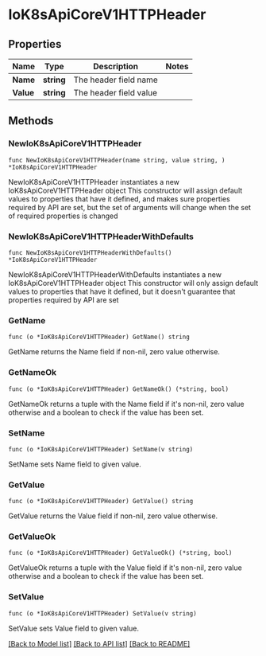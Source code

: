 # IoK8sApiCoreV1HTTPHeader

## Properties

Name | Type | Description | Notes
------------ | ------------- | ------------- | -------------
**Name** | **string** | The header field name | 
**Value** | **string** | The header field value | 

## Methods

### NewIoK8sApiCoreV1HTTPHeader

`func NewIoK8sApiCoreV1HTTPHeader(name string, value string, ) *IoK8sApiCoreV1HTTPHeader`

NewIoK8sApiCoreV1HTTPHeader instantiates a new IoK8sApiCoreV1HTTPHeader object
This constructor will assign default values to properties that have it defined,
and makes sure properties required by API are set, but the set of arguments
will change when the set of required properties is changed

### NewIoK8sApiCoreV1HTTPHeaderWithDefaults

`func NewIoK8sApiCoreV1HTTPHeaderWithDefaults() *IoK8sApiCoreV1HTTPHeader`

NewIoK8sApiCoreV1HTTPHeaderWithDefaults instantiates a new IoK8sApiCoreV1HTTPHeader object
This constructor will only assign default values to properties that have it defined,
but it doesn't guarantee that properties required by API are set

### GetName

`func (o *IoK8sApiCoreV1HTTPHeader) GetName() string`

GetName returns the Name field if non-nil, zero value otherwise.

### GetNameOk

`func (o *IoK8sApiCoreV1HTTPHeader) GetNameOk() (*string, bool)`

GetNameOk returns a tuple with the Name field if it's non-nil, zero value otherwise
and a boolean to check if the value has been set.

### SetName

`func (o *IoK8sApiCoreV1HTTPHeader) SetName(v string)`

SetName sets Name field to given value.


### GetValue

`func (o *IoK8sApiCoreV1HTTPHeader) GetValue() string`

GetValue returns the Value field if non-nil, zero value otherwise.

### GetValueOk

`func (o *IoK8sApiCoreV1HTTPHeader) GetValueOk() (*string, bool)`

GetValueOk returns a tuple with the Value field if it's non-nil, zero value otherwise
and a boolean to check if the value has been set.

### SetValue

`func (o *IoK8sApiCoreV1HTTPHeader) SetValue(v string)`

SetValue sets Value field to given value.



[[Back to Model list]](../README.md#documentation-for-models) [[Back to API list]](../README.md#documentation-for-api-endpoints) [[Back to README]](../README.md)


